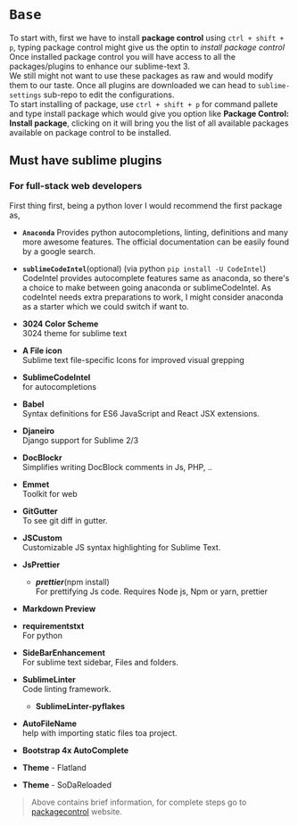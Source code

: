 # `Base`
To start with, first we have to install **package control** using `ctrl + shift + p`, typing package control might give us the optin to *install package control*<br>
Once installed package control you will have access to all the packages/plugins to enhance our sublime-text 3.<br>
We still might not want to use these packages as raw and would modify them to our taste. Once all plugins are downloaded we can head to `sublime-settings` sub-repo to edit the configurations.<br>
To start installing of package, use `ctrl + shift + p` for command pallete and type install package which would give you option like **Package Control: Install package**, clicking on it will bring you the list of all available packages available on package control to be installed.<br>

## Must have sublime plugins
###  For full-stack web developers

First thing first, being a python lover I would recommend the first package as,
- **`Anaconda`**
Provides python autocompletions, linting, definitions and many more awesome features. The official documentation can be easily found by a google search.
 - **`sublimeCodeIntel`**(optional) (via python `pip install -U CodeIntel`)
 CodeIntel provides autocomplete features same as anaconda, so there's a choice to make between going anaconda or sublimeCodeIntel. As codeIntel needs extra preparations to work, I might consider anaconda as a starter which we could switch if want to.<br>

- **3024 Color Scheme**  
3024 theme for sublime text
- **A File icon**  
Sublime text file-specific Icons for improved visual grepping  
- **SublimeCodeIntel**  
for autocompletions
 
- **Babel**  
Syntax definitions for ES6 JavaScript and React JSX extensions.
- **Djaneiro**  
Django support for Sublime 2/3
- **DocBlockr**  
Simplifies writing DocBlock comments in Js, PHP, ..
- **Emmet**  
Toolkit for web
- **GitGutter**  
To see git diff in gutter.
- **JSCustom**  
Customizable JS syntax highlighting for Sublime Text.
- **JsPrettier**  
  - ***prettier***(npm install)  
 For prettifying Js code. Requires Node js, Npm or yarn, prettier
- **Markdown Preview**  
- **requirementstxt**  
 For python
- **SideBarEnhancement**  
 For sublime text sidebar, Files and folders.
- **SublimeLinter**  
 Code linting framework.
  - **SublimeLinter-pyflakes**  
- **AutoFileName**  
 help with importing static files toa project.
- **Bootstrap 4x AutoComplete**  
- **Theme** - Flatland  
- **Theme** - SoDaReloaded  

> Above contains brief information, for complete steps go to [packagecontrol](https://packagecontrol.io/) website.
